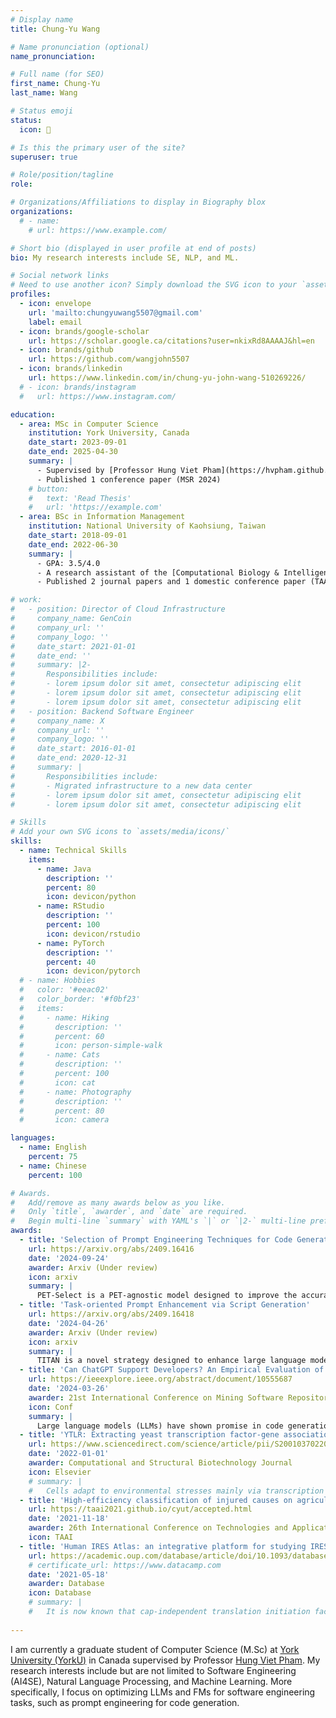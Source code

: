 ```yaml
---
# Display name
title: Chung-Yu Wang 

# Name pronunciation (optional)
name_pronunciation:

# Full name (for SEO)
first_name: Chung-Yu
last_name: Wang

# Status emoji
status:
  icon: 💪

# Is this the primary user of the site?
superuser: true

# Role/position/tagline
role:

# Organizations/Affiliations to display in Biography blox
organizations:
  # - name:
    # url: https://www.example.com/

# Short bio (displayed in user profile at end of posts)
bio: My research interests include SE, NLP, and ML.

# Social network links
# Need to use another icon? Simply download the SVG icon to your `assets/media/icons/` folder.
profiles:
  - icon: envelope
    url: 'mailto:chungyuwang5507@gmail.com'
    label: email 
  - icon: brands/google-scholar
    url: https://scholar.google.ca/citations?user=nkixRd8AAAAJ&hl=en
  - icon: brands/github
    url: https://github.com/wangjohn5507
  - icon: brands/linkedin
    url: https://www.linkedin.com/in/chung-yu-john-wang-510269226/
  # - icon: brands/instagram
  #   url: https://www.instagram.com/

education:
  - area: MSc in Computer Science
    institution: York University, Canada
    date_start: 2023-09-01
    date_end: 2025-04-30
    summary: |
      - Supervised by [Professor Hung Viet Pham](https://hvpham.github.io/)
      - Published 1 conference paper (MSR 2024)
    # button:
    #   text: 'Read Thesis'
    #   url: 'https://example.com'
  - area: BSc in Information Management
    institution: National University of Kaohsiung, Taiwan
    date_start: 2018-09-01
    date_end: 2022-06-30
    summary: |
      - GPA: 3.5/4.0
      - A research assistant of the [Computational Biology & Intelligence System Lab](https://cobis.bme.ncku.edu.tw/thyang/Main) supervised by Professor Tzu-Hsien Yang
      - Published 2 journal papers and 1 domestic conference paper (TAAI 2021)

# work:
#   - position: Director of Cloud Infrastructure
#     company_name: GenCoin
#     company_url: ''
#     company_logo: ''
#     date_start: 2021-01-01
#     date_end: ''
#     summary: |2-
#       Responsibilities include:
#       - lorem ipsum dolor sit amet, consectetur adipiscing elit
#       - lorem ipsum dolor sit amet, consectetur adipiscing elit
#       - lorem ipsum dolor sit amet, consectetur adipiscing elit
#   - position: Backend Software Engineer
#     company_name: X
#     company_url: ''
#     company_logo: ''
#     date_start: 2016-01-01
#     date_end: 2020-12-31
#     summary: |
#       Responsibilities include:
#       - Migrated infrastructure to a new data center
#       - lorem ipsum dolor sit amet, consectetur adipiscing elit
#       - lorem ipsum dolor sit amet, consectetur adipiscing elit

# Skills
# Add your own SVG icons to `assets/media/icons/`
skills:
  - name: Technical Skills
    items:
      - name: Java
        description: ''
        percent: 80
        icon: devicon/python
      - name: RStudio
        description: ''
        percent: 100
        icon: devicon/rstudio
      - name: PyTorch
        description: ''
        percent: 40
        icon: devicon/pytorch
  # - name: Hobbies
  #   color: '#eeac02'
  #   color_border: '#f0bf23'
  #   items:
  #     - name: Hiking
  #       description: ''
  #       percent: 60
  #       icon: person-simple-walk
  #     - name: Cats
  #       description: ''
  #       percent: 100
  #       icon: cat
  #     - name: Photography
  #       description: ''
  #       percent: 80
  #       icon: camera

languages:
  - name: English
    percent: 75
  - name: Chinese
    percent: 100

# Awards.
#   Add/remove as many awards below as you like.
#   Only `title`, `awarder`, and `date` are required.
#   Begin multi-line `summary` with YAML's `|` or `|2-` multi-line prefix and indent 2 spaces below.
awards:
  - title: 'Selection of Prompt Engineering Techniques for Code Generation through Predicting Code Complexity'
    url: https://arxiv.org/abs/2409.16416
    date: '2024-09-24'
    awarder: Arxiv (Under review)
    icon: arxiv
    summary: |
      PET-Select is a PET-agnostic model designed to improve the accuracy of code generation by selecting the most appropriate prompt engineering technique (PET) based on code complexity. It uses contrastive learning to distinguish between simple and complex queries, enabling more effective PET selection. Evaluations show PET-Select improves pass@1 accuracy by up to 1.9% and reduces token usage by 74.8%, optimizing the code generation process across benchmarks.
  - title: 'Task-oriented Prompt Enhancement via Script Generation'
    url: https://arxiv.org/abs/2409.16418
    date: '2024-04-26'
    awarder: Arxiv (Under review)
    icon: arxiv
    summary: |
      TITAN is a novel strategy designed to enhance large language models' (LLMs) performance on task-oriented prompts by using a universal, zero-shot approach. It eliminates the need for task-specific instructions and manual efforts by leveraging step-back and chain-of-thought prompting techniques to refine the code-generation process. In evaluations, TITAN outperforms existing zero-shot methods, achieving state-of-the-art performance in 8 out of 11 tasks, offering a significant improvement in handling everyday task-oriented prompts.
  - title: 'Can ChatGPT Support Developers? An Empirical Evaluation of Large Language Models for Code Generation'
    url: https://ieeexplore.ieee.org/abstract/document/10555687
    date: '2024-03-26'
    awarder: 21st International Conference on Mining Software Repositories (MSR ’24)
    icon: Conf
    summary: |
      Large language models (LLMs) have shown promise in code generation, but existing studies focus mainly on research settings, leaving gaps in understanding their real-world utility. An empirical analysis of developer conversations from the DevGPT dataset reveals that LLM-generated code is primarily used for demonstrating concepts or examples rather than as production-ready code. These findings highlight the need for further improvements before LLMs can play a significant role in modern software development.
  - title: 'YTLR: Extracting yeast transcription factor-gene associations from the literature using automated literature readers'
    url: https://www.sciencedirect.com/science/article/pii/S2001037022003750
    date: '2022-01-01'
    awarder: Computational and Structural Biotechnology Journal
    icon: Elsevier
    # summary: |
    #   Cells adapt to environmental stresses mainly via transcription reprogramming. Correct transcription control is mediated by the interactions between transcription factors (TF) and their target genes. These TF-gene associations can be probed by chromatin immunoprecipitation techniques and knockout experiments, revealing TF binding (TFB) and regulatory (TFR) evidence, respectively. Nevertheless, most evidence is still fragmentary in the literature and requires tremendous human resources to curate. We developed the first pipeline called YTLR (Yeast Transcription-regulation Literature Reader) to automate TF-gene relation extraction from the literature. YTLR first identifies articles with TFB and TFR information. Then TF-gene binding pairs are extracted from the TFB articles, and TF-gene regulatory associations are recognized from the TFR papers. On gathered test sets, YTLR achieves an AUC value of 98.8% in identifying articles with TFB evidence and AUC = 83.4% in extracting the detailed TF-gene binding pairs. And similarly, YTLR also obtains an AUC value of 98.2% in identifying TFR articles and AUC = 80.4% in extracting the detailed TF-gene regulatory associations. Furthermore, YTLR outperforms previous methods in both tasks. To facilitate researchers in extracting TF-gene transcriptional relations from large-scale queried articles, an automated and easy-to-use software tool based on the YTLR pipeline is constructed. In summary, YTLR aims to provide easier literature pre-screening for curators and help researchers gather yeast TF-gene transcriptional relation conclusions from articles in a high-throughput fashion. The YTLR pipeline software tool can be downloaded at https://github.com/cobisLab/YTLR/.
  - title: 'High-efficiency classification of injured causes on agricultural jujubes using EfficentNet'
    url: https://taai2021.github.io/cyut/accepted.html
    date: '2021-11-18'
    awarder: 26th International Conference on Technologies and Applications of Artificial Intelligence (TAAI)
    icon: TAAI
  - title: 'Human IRES Atlas: an integrative platform for studying IRES-driven translational regulation in humans'
    url: https://academic.oup.com/database/article/doi/10.1093/database/baab025/6263636
    # certificate_url: https://www.datacamp.com
    date: '2021-05-18'
    awarder: Database
    icon: Database
    # summary: |
    #   It is now known that cap-independent translation initiation facilitated by internal ribosome entry sites (IRESs) is vital in selective cellular protein synthesis under stress and different physiological conditions. However, three problems make it hard to understand transcriptome-wide cellular IRES-mediated translation initiation mechanisms: (i) complex interplay between IRESs and other translation initiation–related information, (ii) reliability issue of in silico cellular IRES investigation and (iii) labor-intensive in vivo IRES identification. In this research, we constructed the Human IRES Atlas database for a comprehensive understanding of cellular IRESs in humans. First, currently available and suitable IRES prediction tools (IRESfinder, PatSearch and IRESpy) were used to obtain transcriptome-wide human IRESs. Then, we collected eight genres of translation initiation–related features to help study the potential molecular mechanisms of each of the putative IRESs. Three functional tests (conservation, structural RNA–protein scores and conditional translation efficiency) were devised to evaluate the functionality of the identified putative IRESs. Moreover, an easy-to-use interface and an IRES–translation initiation interaction map for each gene transcript were implemented to help understand the interactions between IRESs and translation initiation–related features. Researchers can easily search/browse an IRES of interest using the web interface and deduce testable mechanism hypotheses of human IRES-driven translation initiation based on the integrated results. In summary, Human IRES Atlas integrates putative IRES elements and translation initiation–related experiments for better usage of these data and deduction of mechanism hypotheses.
  
---
```


I am currently a graduate student of Computer Science (M.Sc) at [York University (YorkU)](https://www.yorku.ca/) in Canada supervised by Professor [Hung Viet Pham](https://hvpham.github.io/). My research interests include but are not limited to Software Engineering (AI4SE), Natural Language Processing, and Machine Learning. More specifically, I focus on optimizing LLMs and FMs for software engineering tasks, such as prompt engineering for code generation.